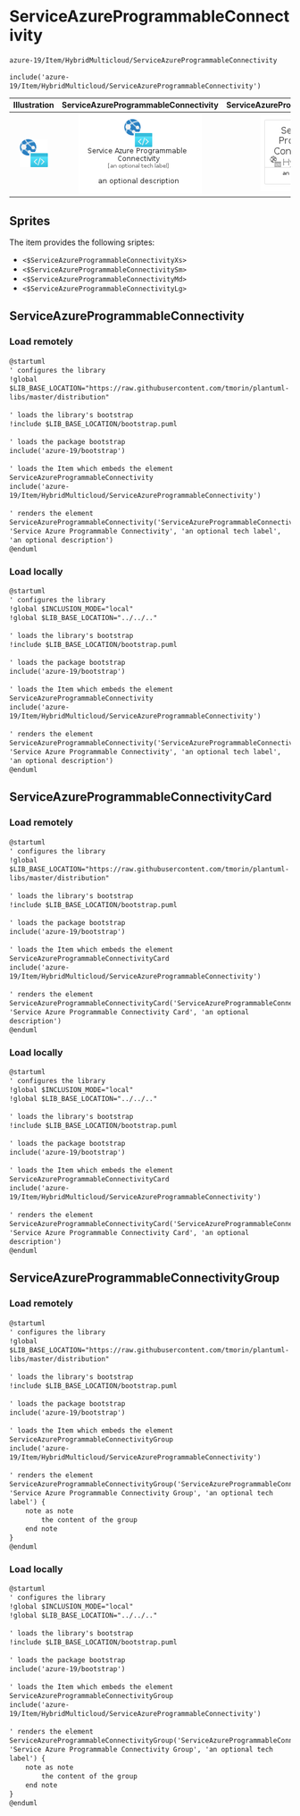 # ServiceAzureProgrammableConnectivity


```text
azure-19/Item/HybridMulticloud/ServiceAzureProgrammableConnectivity
```

```text
include('azure-19/Item/HybridMulticloud/ServiceAzureProgrammableConnectivity')
```



| Illustration | ServiceAzureProgrammableConnectivity | ServiceAzureProgrammableConnectivityCard | ServiceAzureProgrammableConnectivityGroup |
| :---: | :---: | :---: | :---: |
| ![illustration for Illustration](../../../azure-19/Item/HybridMulticloud/ServiceAzureProgrammableConnectivity.png) | ![illustration for ServiceAzureProgrammableConnectivity](../../../azure-19/Item/HybridMulticloud/ServiceAzureProgrammableConnectivity.Local.png) | ![illustration for ServiceAzureProgrammableConnectivityCard](../../../azure-19/Item/HybridMulticloud/ServiceAzureProgrammableConnectivityCard.Local.png) | ![illustration for ServiceAzureProgrammableConnectivityGroup](../../../azure-19/Item/HybridMulticloud/ServiceAzureProgrammableConnectivityGroup.Local.png) |



## Sprites
The item provides the following sriptes:

- `<$ServiceAzureProgrammableConnectivityXs>`
- `<$ServiceAzureProgrammableConnectivitySm>`
- `<$ServiceAzureProgrammableConnectivityMd>`
- `<$ServiceAzureProgrammableConnectivityLg>`





## ServiceAzureProgrammableConnectivity

### Load remotely
```plantuml
@startuml
' configures the library
!global $LIB_BASE_LOCATION="https://raw.githubusercontent.com/tmorin/plantuml-libs/master/distribution"

' loads the library's bootstrap
!include $LIB_BASE_LOCATION/bootstrap.puml

' loads the package bootstrap
include('azure-19/bootstrap')

' loads the Item which embeds the element ServiceAzureProgrammableConnectivity
include('azure-19/Item/HybridMulticloud/ServiceAzureProgrammableConnectivity')

' renders the element
ServiceAzureProgrammableConnectivity('ServiceAzureProgrammableConnectivity', 'Service Azure Programmable Connectivity', 'an optional tech label', 'an optional description')
@enduml
```

### Load locally
```plantuml
@startuml
' configures the library
!global $INCLUSION_MODE="local"
!global $LIB_BASE_LOCATION="../../.."

' loads the library's bootstrap
!include $LIB_BASE_LOCATION/bootstrap.puml

' loads the package bootstrap
include('azure-19/bootstrap')

' loads the Item which embeds the element ServiceAzureProgrammableConnectivity
include('azure-19/Item/HybridMulticloud/ServiceAzureProgrammableConnectivity')

' renders the element
ServiceAzureProgrammableConnectivity('ServiceAzureProgrammableConnectivity', 'Service Azure Programmable Connectivity', 'an optional tech label', 'an optional description')
@enduml
```

## ServiceAzureProgrammableConnectivityCard

### Load remotely
```plantuml
@startuml
' configures the library
!global $LIB_BASE_LOCATION="https://raw.githubusercontent.com/tmorin/plantuml-libs/master/distribution"

' loads the library's bootstrap
!include $LIB_BASE_LOCATION/bootstrap.puml

' loads the package bootstrap
include('azure-19/bootstrap')

' loads the Item which embeds the element ServiceAzureProgrammableConnectivityCard
include('azure-19/Item/HybridMulticloud/ServiceAzureProgrammableConnectivity')

' renders the element
ServiceAzureProgrammableConnectivityCard('ServiceAzureProgrammableConnectivityCard', 'Service Azure Programmable Connectivity Card', 'an optional description')
@enduml
```

### Load locally
```plantuml
@startuml
' configures the library
!global $INCLUSION_MODE="local"
!global $LIB_BASE_LOCATION="../../.."

' loads the library's bootstrap
!include $LIB_BASE_LOCATION/bootstrap.puml

' loads the package bootstrap
include('azure-19/bootstrap')

' loads the Item which embeds the element ServiceAzureProgrammableConnectivityCard
include('azure-19/Item/HybridMulticloud/ServiceAzureProgrammableConnectivity')

' renders the element
ServiceAzureProgrammableConnectivityCard('ServiceAzureProgrammableConnectivityCard', 'Service Azure Programmable Connectivity Card', 'an optional description')
@enduml
```

## ServiceAzureProgrammableConnectivityGroup

### Load remotely
```plantuml
@startuml
' configures the library
!global $LIB_BASE_LOCATION="https://raw.githubusercontent.com/tmorin/plantuml-libs/master/distribution"

' loads the library's bootstrap
!include $LIB_BASE_LOCATION/bootstrap.puml

' loads the package bootstrap
include('azure-19/bootstrap')

' loads the Item which embeds the element ServiceAzureProgrammableConnectivityGroup
include('azure-19/Item/HybridMulticloud/ServiceAzureProgrammableConnectivity')

' renders the element
ServiceAzureProgrammableConnectivityGroup('ServiceAzureProgrammableConnectivityGroup', 'Service Azure Programmable Connectivity Group', 'an optional tech label') {
    note as note
        the content of the group
    end note
}
@enduml
```

### Load locally
```plantuml
@startuml
' configures the library
!global $INCLUSION_MODE="local"
!global $LIB_BASE_LOCATION="../../.."

' loads the library's bootstrap
!include $LIB_BASE_LOCATION/bootstrap.puml

' loads the package bootstrap
include('azure-19/bootstrap')

' loads the Item which embeds the element ServiceAzureProgrammableConnectivityGroup
include('azure-19/Item/HybridMulticloud/ServiceAzureProgrammableConnectivity')

' renders the element
ServiceAzureProgrammableConnectivityGroup('ServiceAzureProgrammableConnectivityGroup', 'Service Azure Programmable Connectivity Group', 'an optional tech label') {
    note as note
        the content of the group
    end note
}
@enduml
```


